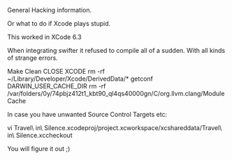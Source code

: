 General Hacking information.

Or what to do if Xcode plays stupid.

This worked in XCode 6.3

When integrating swifter it refused to compile all of a sudden.
With all kinds of strange errors.

Make Clean
CLOSE XCODE
rm -rf ~/Library/Developer/Xcode/DerivedData/*
getconf DARWIN_USER_CACHE_DIR
rm -rf /var/folders/0y/74pbjz412t1_kbt90_ql4qs40000gn/C/org.llvm.clang/ModuleCache


In case you have unwanted Source Control Targets etc:

vi Travel\ in\ Silence.xcodeproj/project.xcworkspace/xcshareddata/Travel\ in\ Silence.xccheckout

You will figure it out ;)